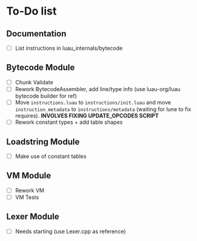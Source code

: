 # To-Do list

## Documentation

- [ ] List instructions in luau_internals/bytecode

## Bytecode Module

- [ ] Chunk Validate
- [ ] Rework BytecodeAssembler, add line/type info (use luau-org/luau bytecode
      builder for ref)
- [ ] Move `instructions.luau` to `instructions/init.luau` and move
      `instruction_metadata` to `instructions/metadata` (waiting for lune to fix
      requires). **INVOLVES FIXING UPDATE_OPCODES SCRIPT**
- [ ] Rework constant types + add table shapes

## Loadstring Module

- [ ] Make use of constant tables

## VM Module

- [ ] Rework VM
- [ ] VM Tests

## Lexer Module

- [ ] Needs starting (use Lexer.cpp as reference)
